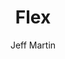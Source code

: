 ---
title: "Flex"
github: https://github.com/the-development/flex
demo: http://the-development.github.io/flex/
author: Jeff Martin
ssg:
  - Jekyll
cms:
  - No Cms
---